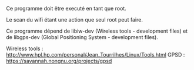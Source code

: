 Ce programme doit être executé en tant que root.

Le scan du wifi étant une action que seul root peut faire. 

Ce programme dépend de libiw-dev (Wireless tools - development files) et de libgps-dev (Global Positioning System - development files).

Wireless tools : http://www.hpl.hp.com/personal/Jean_Tourrilhes/Linux/Tools.html
GPSD : https://savannah.nongnu.org/projects/gpsd





